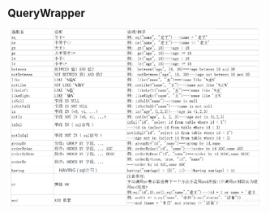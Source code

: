 









## QueryWrapper







![img](../picture/MybatisPlus/watermark,type_ZmFuZ3poZW5naGVpdGk,shadow_10,text_aHR0cHM6Ly9ibG9nLmNzZG4ubmV0L3UwMTQ2MzUzNzQ=,size_16,color_FFFFFF,t_70.png)















































































































































































































































































